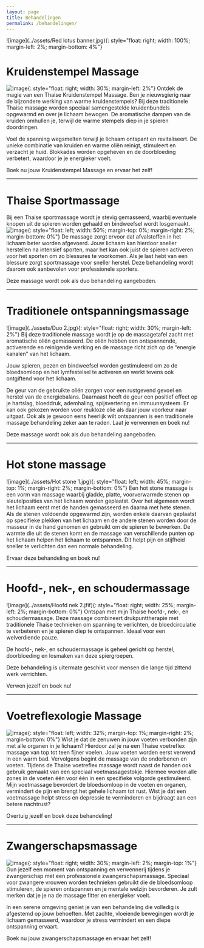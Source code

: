 ```yaml
---
layout: page
title: Behandelingen
permalink: /behandelingen/
---
```

![image](../assets/Red lotus banner.jpg){: style="float: right; width: 100%; margin-left: 2%; margin-bottom: 4%"}

# Kruidenstempel Massage

![image](../assets/kruidenstempel.jpg){: style="float: right; width: 30%; margin-left: 2%"}
Ontdek de magie van een Thaise Kruidenstempel Massage. Ben je nieuwsgierig naar de bijzondere werking van warme kruidenstempels? Bij deze traditionele Thaise massage worden speciaal samengestelde kruidenbundels opgewarmd en over je lichaam bewogen. De aromatische dampen van de kruiden omhullen je, terwijl de warme stempels diep in je spieren doordringen.

Voel de spanning wegsmelten terwijl je lichaam ontspant en revitaliseert. De unieke combinatie van kruiden en warme oliën reinigt, stimuleert en verzacht je huid. Blokkades worden opgeheven en de doorbloeding verbetert, waardoor je je energieker voelt.

Boek nu jouw Kruidenstempel Massage en ervaar het zelf!

---

# Thaise Sportmassage
 
Bij een Thaise sportmassage wordt je stevig gemasseerd, waarbij eventuele knopen uit de spieren worden gehaald en bindweefsel wordt losgemaakt. 
![image](../assets/Sportmassage.jfif){: style="float: left; width: 50%; margin-top: 0%; margin-right: 2%; margin-bottom: 0%"} De massage zorgt ervoor dat afvalstoffen in het lichaam beter worden afgevoerd. Jouw lichaam kan hierdoor sneller herstellen na intensief sporten, maar het kan ook juist de spieren activeren voor het sporten om zo blessures te voorkomen. Als je last hebt van een blessure zorgt sportmassage voor sneller herstel. Deze behandeling wordt daarom ook aanbevolen voor professionele sporters.

Deze massage wordt ook als duo behandeling aangeboden. 

---
 
 
# Traditionele ontspanningsmassage
 
![image](../assets/Duo 2.jpg){: style="float: right; width: 30%; margin-left: 2%"}
Bij deze traditionele massage wordt je op de massagetafel zacht met aromatische oliën gemasseerd. De oliën hebben een ontspannende, activerende en reinigende werking en de massage richt zich op de “energie kanalen” van het lichaam. 

Jouw spieren, pezen en bindweefsel worden gestimuleerd om zo de bloedsomloop en het lymfestelsel te activeren en werkt tevens ook ontgiftend voor het lichaam.

De geur van de gebruikte oliën zorgen voor een rustgevend gevoel en herstel van de energiebalans. Daarnaast heeft de geur een positief effect op je hartslag, bloeddruk, ademhaling, spijsvertering en immuunsysteem. Er kan ook gekozen worden voor reukloze olie als daar jouw voorkeur naar uitgaat. Ook als je gewoon eens heerlijk wilt ontspannen is een traditionele massage behandeling zeker aan te raden. Laat je verwennen en boek nu!
 
Deze massage wordt ook als duo behandeling aangeboden. 

---


# Hot stone massage
 
![image](../assets/Hot stone 1.jpg){: style="float: left; width: 45%; margin-top: 1%; margin-right: 2%; margin-bottom: 0%"}
Een hot stone massage is een vorm van massage waarbij gladde, platte, voorverwarmde stenen op sleutelposities van het lichaam worden geplaatst. Over het algemeen wordt het lichaam eerst met de handen gemasseerd en daarna met hete stenen. Als de stenen voldoende opgewarmd zijn, worden enkele daarvan geplaatst op specifieke plekken van het lichaam en de andere stenen worden door de masseur in de hand genomen en gebruikt om de spieren te bewerken.  De warmte die uit de stenen komt en de massage van verschillende punten op het lichaam helpen het lichaam te ontspannen. Dit helpt pijn en stijfheid sneller te verlichten dan een normale behandeling.

Ervaar deze behandeling en boek nu! 

---


# Hoofd-, nek-, en schoudermassage
 
![image](../assets/Hoofd nek 2.jfif){: style="float: right; width: 25%; margin-left: 2%; margin-bottom: 0%"} Ontspan met mijn Thaise hoofd-, nek-, en schoudermassage. Deze massage combineert drukpunttherapie met traditionele Thaise technieken om spanning te verlichten, de bloedcirculatie te verbeteren en je spieren diep te ontspannen. 
Ideaal voor een welverdiende pauze.

De hoofd-, nek-, en schoudermassage is geheel gericht op herstel, doorbloeding en losmaken van deze spiergroepen.

Deze behandeling is uitermate geschikt voor mensen die lange tijd zittend werk verrichten.




Verwen jezelf en boek nu!



--- 

# Voetreflexologie Massage
 
![image](../assets/voetreflex.jpg){: style="float: left; width: 32%; margin-top: 1%; margin-right: 2%; margin-bottom: 0%"}
Wist je dat de zenuwen in jouw voeten verbonden zijn met alle organen in je lichaam? Hierdoor zal je na een Thaise voetreflex massage van top tot teen fijner voelen. Jouw voeten worden eerst verwend in een warm bad. Vervolgens begint de massage van de onderbenen en voeten. Tijdens de Thaise voetreflex massage wordt naast de handen ook gebruik gemaakt van een speciaal voetmassagestokje. Hiermee worden alle zones in de voeten één voor één in een specifieke volgorde gestimuleerd. Mijn voetmassage bevordert de bloedsomloop in de voeten en organen, vermindert de pijn en brengt het gehele lichaam tot rust. Wist je dat een voetmassage helpt stress en depressie te verminderen en bijdraagt aan een betere nachtrust? 

 

Overtuig jezelf en boek deze behandeling! 

---


# Zwangerschapsmassage
 
![image](../assets/Pregnancy.jpg){: style="float: right; width: 30%; margin-left: 2%; margin-top: 1%"}
Gun jezelf een moment van ontspanning en verwennerij tijdens je zwangerschap met een professionele zwangerschapsmassage. Speciaal voor zwangere vrouwen worden technieken gebruikt die de bloedsomloop stimuleren, de spieren ontspannen en je mentale welzijn bevorderen. Je zult merken dat je je na de massage fitter en energieker voelt.

In een serene omgeving geniet je van een behandeling die volledig is afgestemd op jouw behoeften. Met zachte, vloeiende bewegingen wordt je lichaam gemasseerd, waardoor je stress vermindert en een diepe ontspanning ervaart.

 

Boek nu jouw zwangerschapsmassage en ervaar het zelf!